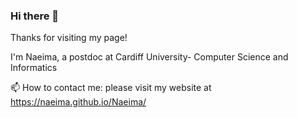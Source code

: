 ### Hi there 👋

Thanks for visiting my page!

 I'm Naeima, a postdoc at Cardiff University- Computer Science and Informatics


📫 How to contact me: please visit my website at https://naeima.github.io/Naeima/

